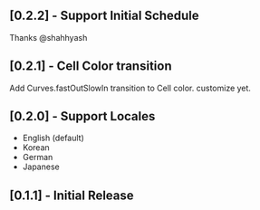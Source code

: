 ## [0.2.2] - Support Initial Schedule

Thanks @shahhyash


## [0.2.1] - Cell Color transition

Add Curves.fastOutSlowIn transition to Cell color. customize yet.

## [0.2.0] - Support Locales

- English (default)
- Korean
- German
- Japanese

## [0.1.1] - Initial Release
